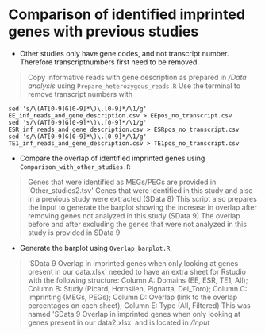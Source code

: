 # Comparison of identified imprinted genes with previous studies

- Other studies only have gene codes, and not transcript number. Therefore transcriptnumbers first need to be removed.
> Copy informative reads with gene description as prepared in */Data analysis* using ```Prepare_heterozygous_reads.R``` 
Use the terminal to remove transcript numbers with
```
sed 's/\(AT[0-9]G[0-9]*\)\.[0-9]*/\1/g' EE_inf_reads_and_gene_description.csv > EEpos_no_transcript.csv
sed 's/\(AT[0-9]G[0-9]*\)\.[0-9]*/\1/g' ESR_inf_reads_and_gene_description.csv > ESRpos_no_transcript.csv
sed 's/\(AT[0-9]G[0-9]*\)\.[0-9]*/\1/g' TE1_inf_reads_and_gene_description.csv > TE1pos_no_transcript.csv
```

- Compare the overlap of identified imprinted genes using ```Comparison_with_other_studies.R```
> Genes that were identified as MEGs/PEGs are provided in 'Other_studies2.tsv'
  Genes that were identified in this study and also in a previous study were extracted (SData 8)
  This script also prepares the input to generate the barplot showing the increase in overlap after removing genes not analyzed in this study (SData 9)
  The overlap before and after excluding the genes that were not analyzed in this study is provided in SData 9

- Generate the barplot using ```Overlap_barplot.R```
> 'SData 9 Overlap in imprinted genes when only looking at genes present in our data.xlsx' needed to have an extra sheet for Rstudio with the following structure:
  Column A: Domains (EE, ESR, TE1, All); Column B: Study (Picard, Hornslien, Pignatta, Del_Toro); Column C: Imprinting (MEGs, PEGs); 
  Column D: Overlap (link to the overlap percentages on each sheet); Column E: Type (All, Filtered) 
  This was named 'SData 9 Overlap in imprinted genes when only looking at genes present in our data2.xlsx' and is located in */Input*
